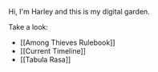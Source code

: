 Hi, I'm Harley and this is my digital garden.

Take a look:
- [[Among Thieves Rulebook]]
- [[Current Timeline]]
- [[Tabula Rasa]]